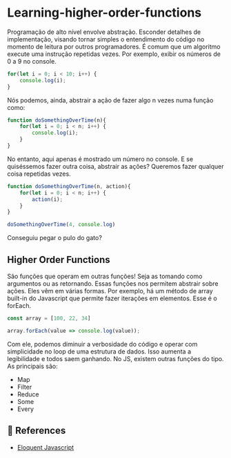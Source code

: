 # Learning-higher-order-functions
Programação de alto nível envolve abstração. Esconder detalhes de implementação, visando tornar simples o entendimento do código no momento de leitura por outros programadores.
É comum que um algoritmo execute uma instrução repetidas vezes. Por exemplo, exibir os números de 0 a 9 no console.

```javascript
for(let i = 0; i < 10; i++) {
    console.log(i);
}
```

Nós podemos, ainda, abstrair a ação de fazer algo n vezes numa função como:

```javascript
function doSomethingOverTime(n){
    for(let i = 0; i < n; i++) {
        console.log(i);
    }
}
```

No entanto, aqui apenas é mostrado um número no console. E se quiséssemos fazer outra coisa, abstrair as ações? Queremos fazer qualquer coisa repetidas vezes.

```javascript
function doSomethingOverTime(n, action){
    for(let i = 0; i < n; i++) {
        action(i);
    }
}

doSomethingOverTime(4, console.log)
```

Conseguiu pegar o pulo do gato?

## Higher Order Functions
São funções que operam em outras funções! Seja as tomando como argumentos ou as retornando. Essas funções nos permitem abstrair sobre ações. Eles vêm em várias formas. Por exemplo,  há um método de array built-in do Javascript que permite fazer iterações em elementos. Esse é o forEach.

```javascript
const array = [100, 22, 34]

array.forEach(value => console.log(value));
```
Com ele, podemos diminuir a verbosidade do código e operar com simplicidade no loop de uma estrutura de dados. Isso aumenta a legibilidade e todos saem ganhando. 
No JS, existem outras funções do tipo. As principais são:
- Map
- Filter
- Reduce
- Some
- Every

## 📘 References
-   [Eloquent Javascript](https://eloquentjavascript.net/05_higher_order.html)